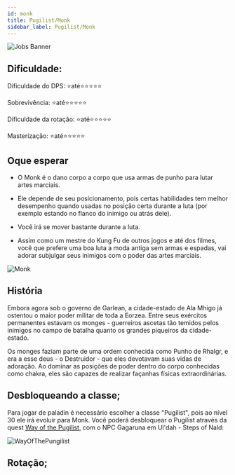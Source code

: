 ```yaml
---
id: monk
title: Pugilist/Monk
sidebar_label: Pugilist/Monk
---
```


![Jobs Banner](https://i.imgur.com/dX4UQ0n.png)
## Dificuldade: 
 Dificuldade do DPS: ⭐até⭐⭐⭐⭐⭐ 

 Sobrevivência: ⭐até⭐⭐⭐⭐⭐

 Dificuldade da rotação: ⭐até⭐⭐⭐⭐⭐

 Masterização: ⭐até⭐⭐⭐⭐⭐
## Oque esperar

- O Monk é o dano corpo a corpo que usa armas de punho para lutar artes marciais.

- Ele depende de seu posicionamento, pois certas habilidades tem melhor desempenho quando usadas no posição certa durante a luta (por exemplo estando no flanco do inimigo ou atrás dele).

- Você irá se mover bastante durante a luta. 

- Assim como um mestre do Kung Fu de outros jogos e até dos filmes, você que prefere uma boa luta a moda antiga sem armas e espadas, vai adorar subjulgar seus inimigos com o poder das artes marciais.

![Monk](https://i.imgur.com/0y96otw.png)

## História

Embora agora sob o governo de Garlean, a cidade-estado de Ala Mhigo já ostentou o maior poder militar de toda a Eorzea. Entre seus exércitos permanentes estavam os monges - guerreiros ascetas tão temidos pelos inimigos no campo de batalha quanto os grandes piqueiros da cidade-estado.

Os monges faziam parte de uma ordem conhecida como Punho de Rhalgr, e era a esse deus - o Destruidor - que eles devotavam suas vidas de adoração. Ao dominar as posições de poder dentro do corpo conhecidas como chakra, eles são capazes de realizar façanhas físicas extraordinárias.

## Desbloqueando a classe;

Para jogar de paladin é necessário escolher a classe "Pugilist", pois ao nível 30 ele irá evoluir para Monk. Você poderá desbloquear o Pugilist através da quest [Way of the Pugilist](https://na.finalfantasyxiv.com/lodestone/playguide/db/quest/3f9ca1c728d/), com o NPC Gagaruna em Ul'dah - Steps of Nald:

![WayOfThePungilist](https://i.imgur.com/CWcvTQB.png)




## Rotação;




